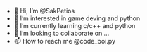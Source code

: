 - 👋 Hi, I’m @SakPetios
- 👀 I’m interested in game deving and python
- 🌱 I’m currently learning c/c++ and python
- 💞️ I’m looking to collaborate on ...
- 📫 How to reach me @code_boi.py

<!---
SakPetios/SakPetios is a ✨ special ✨ repository because its `README.md` (this file) appears on your GitHub profile.
You can click the Preview link to take a look at your changes.
--->
